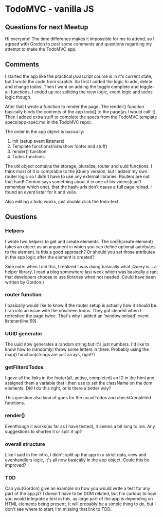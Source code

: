 # TodoMVC - vanilla JS

## Questions for next Meetup
Hi everyone! The time difference makes it impossible for me to attend, so I agreed with Gordon to post some comments and questions regarding my attempt to make the TodoMVC app.

## Comments
I started the app like the practical javascript course is in it's current state, but I wrote the code from scratch. So first I added the logic to add, delete and change todos. Then I went on adding the toggle complete and toggle-all functions. I ended up not splitting the view logic, event logic and todos logic though.

After that I wrote a function to render the page. The render() function basically binds the contents of the app.todo[] to the page(as I would call it). Then I added extra stuff to complete the specs from the TodoMVC template specs(app-spec.md in the TodoMVC repo).

The order in the app object is basically:

1.  Init (setup event listeners)
2.  Template functions(hide/show footer and stuff)
3.  render() function
4.  Todos functions

The util object contains the storage, pluralize, router and uuid functions. I think most of it is comprable to the jQuery version, but I added my own router logic so I didn't have to use any external libraries. Routers are not that hard! Gordon says something about it in one of his videos(can't remember which one), that the hash-urls don't cause a full page reload. I found an event lister for it and voila.

Also editing a todo works, just double click the todo-text.

## Questions
### Helpers
I wrote two helpers to get and create elements. The creEl(create element) takes an object as an argument in which you can define optional aatributes to the element. Is this a good approach? Or should you set those attributes in the app logic after the element is created?

Side note: when I did this, I realized I was doing basically what jQuery is... a helper library. I read a blog somewhere last week which was basically a rant that developers choose to use libraries when not needed. Could have been written by Gordon:)

### router function
I basically would like to know if the router setup is actually how it should be. I ran into an issue with the onscreen todos. They got cleared when I refreshed the page twice. That's why I added an 'window.onload' event listener(line 59). 

### UUID generator
The uuid now generates a random string but it's just numbers. I'd like to know how to (randomly) throw some letters in there. Probably using the map() function(strings are just arrays, right?)

### getFilterdTodos
I gave all the links in the footer(all, active, completed) an ID in the html and assigned them a variable that I then use to set the className on the dom elements. Did I do this right, or is there a better way?

This question also kind of goes for the countTodos and checkCompleted functions.

### render()
Eventhough it works(as far as I have tested), it seems a bit long to me. Any suggestions to shorten it or split it up?

### overall structure
Like I said in the intro, I didn't split up the app in a strict data, view and evenhandlers logic, it's all now basically in the app object. Could this be improved?

### TDD
Can you(Gordon) give an example on how you would write a test for any part of the app.js? I doesn't have to be DOM related, but I'm curious to how you would integrate a test in this, as large part of the app is depending on HTML elements being present. It will probably be a simple thing to do, but I don't see where to start, I'm missing that link to TDD.